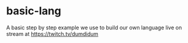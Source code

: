 # basic-lang
A basic step by step example we use to build our own language live on stream at https://twitch.tv/dumdidum
